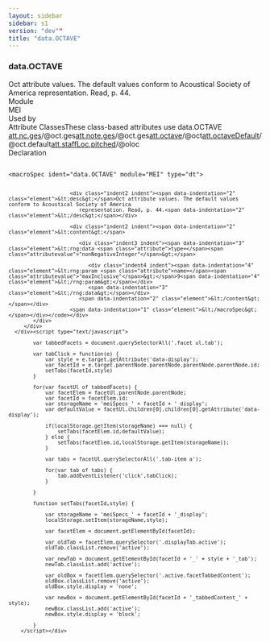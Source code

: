```yaml
---
layout: sidebar
sidebar: s1
version: "dev""
title: "data.OCTAVE"
---
```

<div class="specPage">
   <div class="datatypeSpec">
      <h3 id="data.OCTAVE">data.OCTAVE</h3>
      <div class="specs">
         <div class="desc">Oct attribute values. The default values conform to Acoustical Society of America
            representation. Read, p. 44.
         </div>
         <div class="facet module">
            <div class="label">Module</div>
            <div class="statement text">MEI</div>
         </div>
         <div class="facet usedBy" id="usedBy">
            <div class="label">Used by</div>
            <div class="statement list">
               <div class="classBox dtBox" title="Attribute Classes">
                  <div class="classHeading"><label class="classLabel">Attribute Classes</label><span class="classDesc">These class-based attributes use data.OCTAVE</span></div>
                  <div class="classContent"><span class="ident attclass" data-ident="att.nc.ges" data-module="MEI.gestural"><a class="classLink" title="Gestural domain attributes." href="{{ site.baseurl }}/{{ page.version }}/attribute-classes/att.nc.ges.html">att.nc.ges</a>/<span title="Records performed octave information that differs from the written value.">@oct.ges</span></span><span class="ident attclass" data-ident="att.note.ges" data-module="MEI.gestural"><a class="classLink" title="Gestural domain attributes." href="{{ site.baseurl }}/{{ page.version }}/attribute-classes/att.note.ges.html">att.note.ges</a>/<span title="Records performed octave information that differs from the written value.">@oct.ges</span></span><span class="ident attclass" data-ident="att.octave" data-module="MEI.shared"><a class="classLink" title="Attributes that record written octave." href="{{ site.baseurl }}/{{ page.version }}/attribute-classes/att.octave.html">att.octave</a>/<span title="Captures written octave information.">@oct</span></span><span class="ident attclass" data-ident="att.octaveDefault" data-module="MEI.shared"><a class="classLink" title="Attributes that record a default value for octave." href="{{ site.baseurl }}/{{ page.version }}/attribute-classes/att.octavedefault.html">att.octaveDefault</a>/<span title="Contains a default octave specification for use when the first note, rest, chord, etc. in a measure does not have an octave value specified.">@oct.default</span></span><span class="ident attclass" data-ident="att.staffLoc.pitched" data-module="MEI.shared"><a class="classLink" title="Attributes that identify location on a staff in terms of pitch and octave." href="{{ site.baseurl }}/{{ page.version }}/attribute-classes/att.staffloc.pitched.html">att.staffLoc.pitched</a>/<span title="Records staff location in terms of written octave.">@oloc</span></span></div>
               </div>
            </div>
         </div>
         <div class="facet declaration">
            <div class="label">Declaration</div>
            <div class="statement declaration">
               <div class="code" xml:space="preserve" data-lang="ODD"><code>
                     <div class="indent1 indent"><span data-indentation="1" class="element">&lt;macroSpec <span class="attribute">ident=</span><span class="attributevalue">"data.OCTAVE"</span> <span class="attribute">module=</span><span class="attributevalue">"MEI"</span> <span class="attribute">type=</span><span class="attributevalue">"dt"</span>&gt;</span>
                        
                        <div class="indent2 indent"><span data-indentation="2" class="element">&lt;desc&gt;</span>Oct attribute values. The default values conform to Acoustical Society of America
                           representation. Read, p. 44.<span data-indentation="2" class="element">&lt;/desc&gt;</span></div>
                        
                        <div class="indent2 indent"><span data-indentation="2" class="element">&lt;content&gt;</span>
                           
                           <div class="indent3 indent"><span data-indentation="3" class="element">&lt;rng:data <span class="attribute">type=</span><span class="attributevalue">"nonNegativeInteger"</span>&gt;</span>
                              
                              <div class="indent4 indent"><span data-indentation="4" class="element">&lt;rng:param <span class="attribute">name=</span><span class="attributevalue">"maxInclusive"</span>&gt;</span>9<span data-indentation="4" class="element">&lt;/rng:param&gt;</span></div>
                              <span data-indentation="3" class="element">&lt;/rng:data&gt;</span></div>
                           <span data-indentation="2" class="element">&lt;/content&gt;</span></div>
                        <span data-indentation="1" class="element">&lt;/macroSpec&gt;</span></div></code></div>
            </div>
         </div>
      </div><script type="text/javascript">
            
            var tabbedFacets = document.querySelectorAll('.facet ul.tab');
            
            var tabClick = function(e) {
                var style = e.target.getAttribute('data-display');
                var facetId = e.target.parentNode.parentNode.parentNode.parentNode.id;
                setTabs(facetId,style)
            }
            
            for(var facetUl of tabbedFacets) {
                var facetElem = facetUl.parentNode.parentNode;
                var facetId = facetElem.id;
                var storageName = 'meiSpecs_' + facetId + '_display';
                var defaultValue = facetUl.children[0].children[0].getAttribute('data-display');
                
                if(localStorage.getItem(storageName) === null) {
                    setTabs(facetElem.id,defaultValue);
                } else {
                    setTabs(facetElem.id,localStorage.getItem(storageName));
                }
                
                var tabs = facetUl.querySelectorAll('.tab-item a');
                
                for(var tab of tabs) {
                    tab.addEventListener('click',tabClick);
                }
                
            }
            
            function setTabs(facetId,style) {
                
                var storageName = 'meiSpecs_' + facetId + '_display';
                localStorage.setItem(storageName,style);
                
                var facetElem = document.getElementById(facetId);
                
                var oldTab = facetElem.querySelector('.displayTab.active');
                oldTab.classList.remove('active');
                
                var newTab = document.getElementById(facetId + '_' + style + '_tab');
                newTab.classList.add('active');
                
                var oldBox = facetElem.querySelector('.active.facetTabbedContent');
                oldBox.classList.remove('active');
                oldBox.style.display = 'none';
                
                var newBox = document.getElementById(facetId + '_tabbedContent_' + style);
                newBox.classList.add('active');
                newBox.style.display = 'block';
                
            }
        </script></div>
</div>
